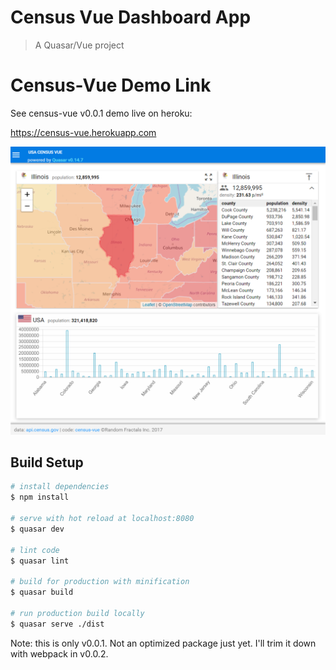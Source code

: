 # Census Vue Dashboard App

> A Quasar/Vue project

# Census-Vue Demo Link

See census-vue v0.0.1 demo live on heroku: 

https://census-vue.herokuapp.com

![Alt text](https://github.com/RandomFractals/CensusD3/blob/master/screens/CensusVueStateCountiesDataV2.png?raw=true 
 "latest") 

## Build Setup

``` bash
# install dependencies
$ npm install

# serve with hot reload at localhost:8080
$ quasar dev

# lint code
$ quasar lint

# build for production with minification
$ quasar build

# run production build locally 
$ quasar serve ./dist
```

Note: this is only v0.0.1. Not an optimized package just yet. I'll trim it down with webpack in v0.0.2.